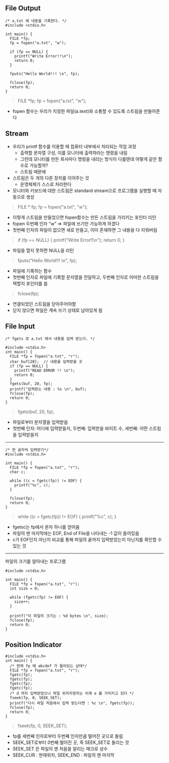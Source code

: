 File Output
------------
```
/* a.txt 에 내용을 기록한다. */
#include <stdio.h>

int main() {
  FILE *fp;
  fp = fopen("a.txt", "w");

  if (fp == NULL) {
    printf("Write Error!!\n");
    return 0;
  }

  fputs("Hello World!!! \n", fp);

  fclose(fp);
  return 0;
}
```
> FILE *fp;
> fp = fopen("a.txt", "w");
- fopen 함수는 우리가 지정한 파일(a.text)와 소통할 수 있도록 스트림을 만들어준다

Stream
------------
- 우리가 printf 함수를 이용할 때 컴퓨터 내부에서 처리되는 작업 과정
  - 출력할 문자열 구성, 이를 모니터에 출력하라는 명령을 내림
  - 그런데 모니터를 만든 회사마다 명령을 내리는 방식이 다를텐데 어떻게 같은 함수로 가능할까?
  - 스트림 때문에
- 스트림은 두 개의 다른 장치를 이어주는 것
  - 운영체제가 스스로 처리한다
- 모니터와 키보드에 대한 스트림은 standard stream으로 프로그램을 실행할 때 자동으로 생성
  
> FILE * fp;
> fp = fopen("a.txt", "w");
- 이렇게 스트림을 만들었으면 fopen함수는 만든 스트림을 가리키는 포인터 리턴
- fopen 두번째 인자 "w" => 파일에 쓰기만 가능하게 하겠다
- 첫번째 인자의 파일이 없으면 새로 만들고, 이미 존재하면 그 내용을 다 지워버림
  
> if (fp == NULL) {
>  printf("Write Error!!\n");
>  return 0;
> }
- 파일을 열지 못하면 NULL을 리턴

> fputs("Hello World!!! \n", fp);
- 파일에 기록하는 함수
- 첫번째 인자로 파일에 기록할 문자열을 전달하고, 두번째 인자로 어떠한 스트림을 택할지 포인터를 씀
  
> fclose(fp);
- 연결되었던 스트림을 닫아주어야함
- 닫지 않으면 파일은 계속 쓰기 상태로 남아있게 됨


File Input
-----------
```
/* fgets 로 a.txt 에서 내용을 입력 받는다. */

#include <stdio.h>
int main() {
  FILE *fp = fopen("a.txt", "r");
  char buf[20];  // 내용을 입력받을 곳
  if (fp == NULL) {
    printf("READ ERROR !! \n");
    return 0;
  }
  fgets(buf, 20, fp);
  printf("입력받는 내용 : %s \n", buf);
  fclose(fp);
  return 0;
}
```
> fgets(buf, 20, fp);
- 파일로부터 문자열을 입력받음
- 첫번째 인자: 어디에 입력받을지, 두번째: 입력받을 바이트 수, 세번째: 어떤 스트림을 입력받을지
--------------------------
```
/* 한 글자씩 입력받기*/
#include <stdio.h>

int main() {
  FILE *fp = fopen("a.txt", "r");
  char c;

  while ((c = fgetc(fp)) != EOF) {
    printf("%c", c);
  }

  fclose(fp);
  return 0;
}
```
> while ((c = fgetc(fp)) != EOF) {
>  printf("%c", c);
> }
- fgetsc는 fp에서 문자 하나를 얻어옴
- 파일의 맨 마지막에는 EOF, End of File을 나타내는 -1 값이 들어있음
- c가 EOF인지 아닌지 비교를 통해 파일의 끝까지 입력받았는지 아닌지를 확인할 수 있는 것
-------------------------
파일의 크기를 알아내는 프로그램
```
#include <stdio.h>

int main() {
  FILE *fp = fopen("a.txt", "r");
  int size = 0;

  while (fgetc(fp) != EOF) {
    size++;
  }

  printf("이 파일의 크기는 : %d bytes \n", size);
  fclose(fp);
  return 0;
}
```


Position Indicator
------------------
```
#include <stdio.h>
int main() {
  /* 현재 fp 에 abcdef 가 들어있는 상태*/
  FILE *fp = fopen("a.txt", "r");
  fgetc(fp);
  fgetc(fp);
  fgetc(fp);
  fgetc(fp);
  /* d 까지 입력받았으니 파일 위치지정자는 이제 e 를 가리키고 있다 */
  fseek(fp, 0, SEEK_SET);
  printf("다시 파일 처음에서 입력 받는다면 : %c \n", fgetc(fp));
  fclose(fp);
  return 0;
}
```
> fseek(fp, 0, SEEK_SET);
- fp를 세번째 인자로부터 두번째 인자만큼 떨어진 곳으로 돌림
- SEEK_SET로부터 0번째 떨어진 곳, 즉 SEEK_SET로 돌리는 것
- SEEK_SET 은 파일의 맨 처음을 알리는 매크로 상수
- SEEK_CUR : 현재위치, SEEK_END : 파일의 맨 마지막
